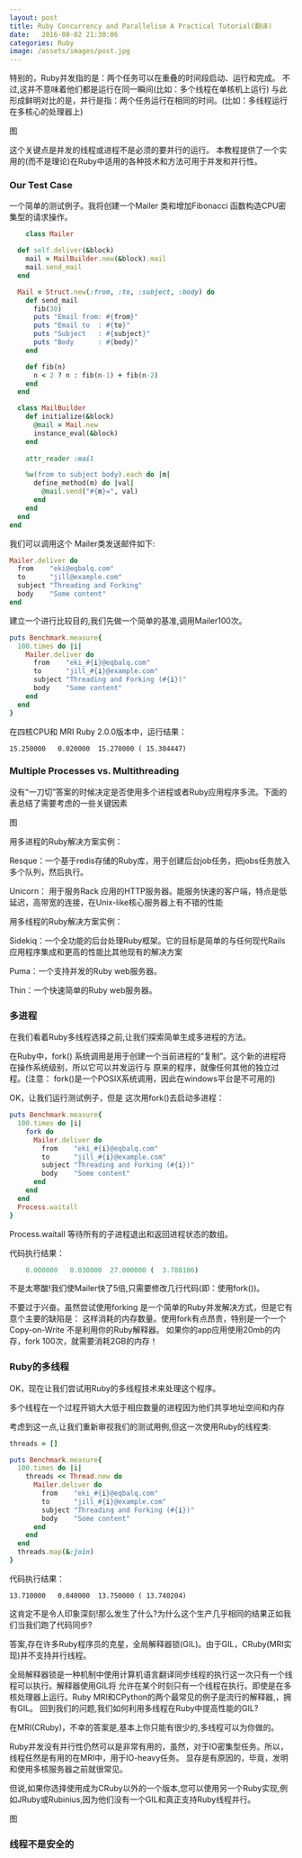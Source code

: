 ```yaml
---
layout: post
title: Ruby Concurrency and Parallelism A Practical Tutorial(翻译)
date:   2016-08-02 21:30:06
categories: Ruby
image: /assets/images/post.jpg
---
```


特别的，Ruby并发指的是：两个任务可以在重叠的时间段启动、运行和完成。
不过,这并不意味着他们都是运行在同一瞬间(比如：多个线程在单核机上运行)
与此形成鲜明对比的是，并行是指：两个任务运行在相同的时间。(比如：多线程运行在多核心的处理器上)

图

这个关键点是并发的线程或进程不是必须的要并行的运行。
本教程提供了一个实用的(而不是理论)在Ruby中适用的各种技术和方法可用于并发和并行性。

### Our Test Case

一个简单的测试例子。我将创建一个Mailer 类和增加Fibonacci 函数构造CPU密集型的请求操作。

```ruby
	class Mailer

  def self.deliver(&block)
    mail = MailBuilder.new(&block).mail
    mail.send_mail
  end

  Mail = Struct.new(:from, :to, :subject, :body) do 
    def send_mail
      fib(30)
      puts "Email from: #{from}"
      puts "Email to  : #{to}"
      puts "Subject   : #{subject}"
      puts "Body      : #{body}"
    end

    def fib(n)
      n < 2 ? n : fib(n-1) + fib(n-2)
    end  
  end

  class MailBuilder
    def initialize(&block)
      @mail = Mail.new
      instance_eval(&block)
    end
    
    attr_reader :mail

    %w(from to subject body).each do |m|
      define_method(m) do |val|
        @mail.send("#{m}=", val)
      end
    end
  end
end
```

我们可以调用这个 Mailer类发送邮件如下:

```ruby
Mailer.deliver do 
  from    "eki@eqbalq.com"
  to      "jill@example.com"
  subject "Threading and Forking"
  body    "Some content"
end
```
建立一个进行比较目的,我们先做一个简单的基准,调用Mailer100次。

```ruby
puts Benchmark.measure{
  100.times do |i|
    Mailer.deliver do 
      from    "eki_#{i}@eqbalq.com"
      to      "jill_#{i}@example.com"
      subject "Threading and Forking (#{i})"
      body    "Some content"
    end
  end
}
```
在四核CPU和 MRI Ruby 2.0.0版本中，运行结果：

```
15.250000   0.020000  15.270000 ( 15.304447)
```

### Multiple Processes vs. Multithreading
没有“一刀切”答案的时候决定是否使用多个进程或者Ruby应用程序多流。下面的表总结了需要考虑的一些关键因素

图

用多进程的Ruby解决方案实例：

Resque：一个基于redis存储的Ruby库，用于创建后台job任务，把jobs任务放入多个队列，然后执行。

Unicorn： 用于服务Rack 应用的HTTP服务器。能服务快速的客户端，特点是低延迟，高带宽的连接，在Unix-like核心服务器上有不错的性能

用多线程的Ruby解决方案实例：

Sidekiq：一个全功能的后台处理Ruby框架。它的目标是简单的与任何现代Rails应用程序集成和更高的性能比其他现有的解决方案

Puma：一个支持并发的Ruby web服务器。

Thin：一个快速简单的Ruby web服务器。

### 多进程

在我们看着Ruby多线程选择之前,让我们探索简单生成多进程的方法。

在Ruby中，fork() 系统调用是用于创建一个当前进程的“复制”。这个新的进程将在操作系统级别，所以它可以并发运行与
原来的程序，就像任何其他的独立过程。(注意： fork()是一个POSIX系统调用，因此在windows平台是不可用的)

OK，让我们运行测试例子，但是 这次用fork()去启动多进程：

```ruby
puts Benchmark.measure{
  100.times do |i|
    fork do     
      Mailer.deliver do 
        from    "eki_#{i}@eqbalq.com"
        to      "jill_#{i}@example.com"
        subject "Threading and Forking (#{i})"
        body    "Some content"
      end
    end
  end
  Process.waitall
}
```
Process.waitall 等待所有的子进程退出和返回进程状态的数组。

代码执行结果：

```ruby
	0.000000   0.030000  27.000000 (  3.788106)
```
不是太寒酸!我们使Mailer快了5倍,只需要修改几行代码(即：使用fork())。

不要过于兴奋。虽然尝试使用forking 是一个简单的Ruby并发解决方式，但是它有意个主要的缺陷是：
这样消耗的内存数量。使用fork有点昂贵，特别是一个一个 Copy-on-Write 不是利用你的Ruby解释器。
如果你的app应用使用20mb的内存，fork 100次，就需要消耗2GB的内存！

### Ruby的多线程

OK，现在让我们尝试用Ruby的多线程技术来处理这个程序。

多个线程在一个过程开销大大低于相应数量的进程因为他们共享地址空间和内存

考虑到这一点,让我们重新审视我们的测试用例,但这一次使用Ruby的线程类:

```ruby
threads = []

puts Benchmark.measure{
  100.times do |i|
    threads << Thread.new do     
      Mailer.deliver do 
        from    "eki_#{i}@eqbalq.com"
        to      "jill_#{i}@example.com"
        subject "Threading and Forking (#{i})"
        body    "Some content"
      end
    end
  end
  threads.map(&:join)
}
```

代码执行结果：

```
13.710000   0.040000  13.750000 ( 13.740204)
```

这肯定不是令人印象深刻!那么发生了什么?为什么这个生产几乎相同的结果正如我们当我们跑了代码同步?

答案,存在许多Ruby程序员的克星，全局解释器锁(GIL)。由于GIL，CRuby(MRI实现)并不支持并行线程。

全局解释器锁是一种机制中使用计算机语言翻译同步线程的执行这一次只有一个线程可以执行。解释器使用GIL将
允许在某个时刻只有一个线程在执行。即使是在多核处理器上运行。Ruby MRI和CPython的两个最常见的例子是流行的解释器,，拥有GIL。
回到我们的问题,我们如何利用多线程在Ruby中提高性能的GIL?

在MRI(CRuby)，不幸的答案是,基本上你只能有很少的,多线程可以为你做的。

Ruby并发没有并行性仍然可以是非常有用的，虽然，对于IO密集型任务。所以，线程任然是有用的在MRI中，用于IO-heavy任务。
显存是有原因的，毕竟，发明和使用多核服务器之前就很常见。

但说,如果你选择使用成为CRuby以外的一个版本,您可以使用另一个Ruby实现,例如JRuby或Rubinius,因为他们没有一个GIL和真正支持Ruby线程并行。

图

### 线程不是安全的

